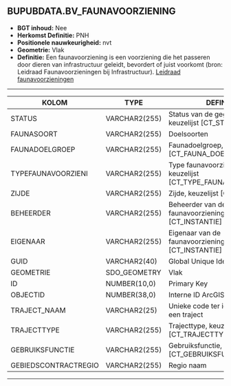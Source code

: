 ## BUPUBDATA.BV_FAUNAVOORZIENING


* __BGT inhoud:__ Nee
* __Herkomst Definitie:__ PNH
* __Positionele nauwkeurigheid:__ nvt
* __Geometrie:__ Vlak
* __Definitie:__ Een faunavoorziening is een voorziening die het passeren door dieren van infrastructuur geleidt, bevordert of juist voorkomt (bron: Leidraad Faunavoorzieningen bij Infrastructuur).
[Leidraad faunavoorzieningen](http://www.mjpo.nl/publicaties/leidraad_faunavoorzieningen_bij_infrastructuur/?page=leidraad)



***

|KOLOM                               |TYPE              |DEFINITIE|
|------                              |----              |-----    |
|STATUS                              |VARCHAR2(255)     |Status van de gegevens, keuzelijst [CT_STATUS]|
|FAUNASOORT                          |VARCHAR2(255)     |Doelsoorten|
|FAUNADOELGROEP                      |VARCHAR2(255)     |Faunadoelgroep, keuzelijst [CT_FAUNA_DOELGROEP]|
|TYPEFAUNAVOORZIENI                  |VARCHAR2(255)     |Type faunavoorziening, keuzelijst [CT_TYPE_FAUNAVOORZIENING]|
|ZIJDE                               |VARCHAR2(255)     |Zijde, keuzelijst [CT_ZIJDE]|
|BEHEERDER                           |VARCHAR2(255)     |Beheerder van de faunavoorziening, keuzelijst [CT_INSTANTIE]|
|EIGENAAR                            |VARCHAR2(255)     |Eigenaar van de faunavoorziening, keuzelijst [CT_INSTANTIE]|
|GUID                                |VARCHAR2(40)      |Global Unique Identifier|
|GEOMETRIE                           |SDO_GEOMETRY      |Vlak|
|ID                                  |NUMBER(10,0)      |Primary Key|
|OBJECTID                            |NUMBER(38,0)      |Interne ID ArcGIS|
|TRAJECT_NAAM                        |VARCHAR2(25)      |Unieke code ter identificatie van een traject|
|TRAJECTTYPE                         |VARCHAR2(255)     |Trajecttype, keuzelijst [CT_TRAJECTTYPE]|
|GEBRUIKSFUNCTIE                     |VARCHAR2(255)     |Gebruiksfunctie, keuzelijst [CT_GEBRUIKSFUNCTIE]|
|GEBIEDSCONTRACTREGIO                |VARCHAR2(255)     |Regio naam|


***